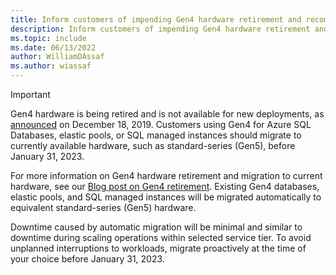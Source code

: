 ```yaml
---
title: Inform customers of impending Gen4 hardware retirement and recommendations. 
description: Inform customers of impending Gen4 hardware retirement and recommendations. Should no longer be necessary after Jan 2023.
ms.topic: include
ms.date: 06/13/2022
author: WilliamDAssaf
ms.author: wiassaf
---
```


> [!IMPORTANT]
> Gen4 hardware is being retired and is not available for new deployments, as [announced](https://azure.microsoft.com/updates/gen-4-hardware-on-azure-sql-database-approaching-end-of-life-in-2020) on December 18, 2019. Customers using Gen4 for Azure SQL Databases, elastic pools, or SQL managed instances should migrate to currently available hardware, such as standard-series (Gen5), before January 31, 2023.
>
> For more information on Gen4 hardware retirement and migration to current hardware, see our [Blog post on Gen4 retirement](https://aka.ms/AAh8l4v). Existing Gen4 databases, elastic pools, and SQL managed instances will be migrated automatically to equivalent standard-series (Gen5) hardware.
>
> Downtime caused by automatic migration will be minimal and similar to downtime during scaling operations within selected service tier. To avoid unplanned interruptions to workloads, migrate proactively at the time of your choice before January 31, 2023.